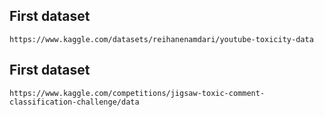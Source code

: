 ## First dataset

    https://www.kaggle.com/datasets/reihanenamdari/youtube-toxicity-data

## First dataset

    https://www.kaggle.com/competitions/jigsaw-toxic-comment-classification-challenge/data


